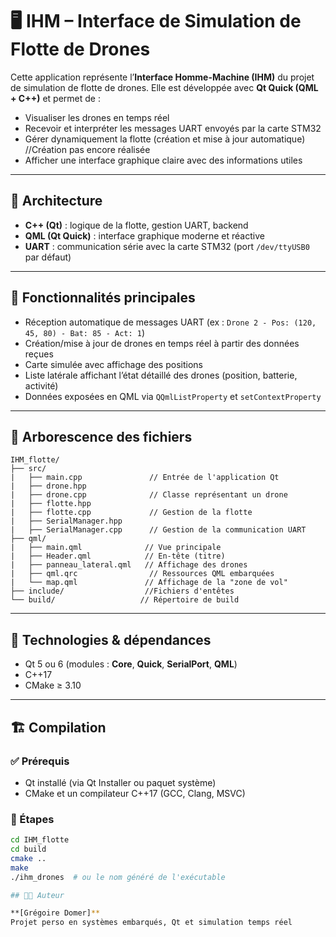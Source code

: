 # 🖥️ IHM – Interface de Simulation de Flotte de Drones

Cette application représente l’**Interface Homme-Machine (IHM)** du projet de simulation de flotte de drones. Elle est développée avec **Qt Quick (QML + C++)** et permet de :

- Visualiser les drones en temps réel
- Recevoir et interpréter les messages UART envoyés par la carte STM32
- Gérer dynamiquement la flotte (création et mise à jour automatique) //Création pas encore réalisée
- Afficher une interface graphique claire avec des informations utiles

---

## 📐 Architecture

- **C++ (Qt)** : logique de la flotte, gestion UART, backend
- **QML (Qt Quick)** : interface graphique moderne et réactive
- **UART** : communication série avec la carte STM32 (port `/dev/ttyUSB0` par défaut)

---

## 🚀 Fonctionnalités principales

- Réception automatique de messages UART (ex : `Drone 2 - Pos: (120, 45, 80) - Bat: 85 - Act: 1`)
- Création/mise à jour de drones en temps réel à partir des données reçues
- Carte simulée avec affichage des positions
- Liste latérale affichant l’état détaillé des drones (position, batterie, activité)
- Données exposées en QML via `QQmlListProperty` et `setContextProperty`

---

## 📁 Arborescence des fichiers
``` 
IHM_flotte/
├── src/
|   ├── main.cpp               // Entrée de l'application Qt
|   ├── drone.hpp
|   ├── drone.cpp              // Classe représentant un drone
|   ├── flotte.hpp
|   ├── flotte.cpp             // Gestion de la flotte
|   ├── SerialManager.hpp
|   ├── SerialManager.cpp      // Gestion de la communication UART
├── qml/
|   ├── main.qml              // Vue principale
|   ├── Header.qml            // En-tête (titre)
|   ├── panneau_lateral.qml   // Affichage des drones
|   ├── qml.qrc                // Ressources QML embarquées
|   └── map.qml               // Affichage de la "zone de vol"
├── include/                  //Fichiers d'entêtes
└── build/                   // Répertoire de build 
```
---

## 🧱 Technologies & dépendances

- Qt 5 ou 6 (modules : **Core**, **Quick**, **SerialPort**, **QML**)
- C++17
- CMake ≥ 3.10

---

## 🏗️ Compilation

### ✅ Prérequis

- Qt installé (via Qt Installer ou paquet système)
- CMake et un compilateur C++17 (GCC, Clang, MSVC)

### 🔧 Étapes

```bash
cd IHM_flotte
cd build
cmake ..
make
./ihm_drones  # ou le nom généré de l'exécutable

## 🧑‍💻 Auteur

**[Grégoire Domer]**  
Projet perso en systèmes embarqués, Qt et simulation temps réel


